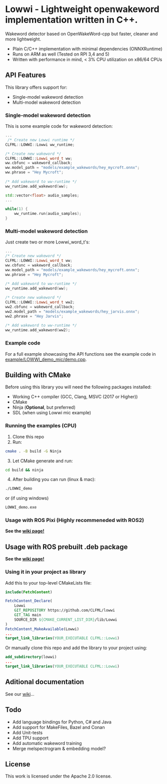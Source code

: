 # Lowwi - Lightweight openwakeword implementation written in C++.
 Wakeword detector based on OpenWakeWord-cpp but faster, cleaner and more lightweight.

- Plain C/C++ implementation with minimal dependencies (ONNXRuntime)
- Runs on ARM as well (Tested on RPI 3,4 and 5)
- Written with performance in mind, < 3% CPU utilization on x86/64 CPUs

## API Features
This library offers support for:
- Single-model wakeword detection
- Multi-model wakeword detection

### Single-model wakeword detection

This is some example code for wakeword detection:

```cpp
...
 /* Create new Lowwi runtime */
CLFML::LOWWI::Lowwi ww_runtime;

/* Create new wakeword */
CLFML::LOWWI::Lowwi_word_t ww;
ww.cbfunc = wakeword_callback;
ww.model_path = "models/example_wakewords/hey_mycroft.onnx";
ww.phrase = "Hey Mycroft";
    
/* Add wakeword to ww-runtime */
ww_runtime.add_wakeword(ww);

std::vector<float> audio_samples;
...

while(1) {
    ww_runtime.run(audio_samples);
}

```


### Multi-model wakeword detection

Just create two or more Lowwi_word_t's:

```cpp
...
/* Create new wakeword */
CLFML::LOWWI::Lowwi_word_t ww;
ww.cbfunc = wakeword_callback;
ww.model_path = "models/example_wakewords/hey_mycroft.onnx";
ww.phrase = "Hey Mycroft";
    
/* Add wakeword to ww-runtime */
ww_runtime.add_wakeword(ww);

/* Create new wakeword */
CLFML::LOWWI::Lowwi_word_t ww2;
ww2.cbfunc = wakeword_callback;
ww2.model_path = "models/example_wakewords/hey_jarvis.onnx";
ww2.phrase = "Hey Jarvis";
    
/* Add wakeword to ww-runtime */
ww_runtime.add_wakeword(ww2);
```

### Example code
For a full example showcasing the API functions see the example code in [example/LOWWI_demo_mic/demo.cpp](example/LOWWI_demo_mic/demo_mic.cpp).

## Building with CMake
Before using this library you will need the following packages installed:

- Working C++ compiler (GCC, Clang, MSVC (2017 or Higher))
- CMake
- Ninja (**Optional**, but preferred)
- SDL (when using Lowwi mic example)

### Running the examples (CPU)
1. Clone this repo
2. Run:
```bash
cmake . -B build -G Ninja
```
3. Let CMake generate and run:
```bash
cd build && ninja
```
4. After building you can run (linux & mac):
```bash
./LOWWI_demo
```
or (if using windows)
```bat
LOWWI_demo.exe
```

### Usage with ROS Pixi (Highly recommeneded with ROS2)
**See the [wiki page!](https://clfml.github.io/lowwi/usage/build_environment/ros2_pixi_build_linux_windows/)**

## Usage with ROS prebuilt .deb package
**See the [wiki page!](https://clfml.github.io/lowwi/usage/build_environment/usage_with_native_linux/)**


### Using it in your project as library
Add this to your top-level CMakeLists file:
```cmake
include(FetchContent)

FetchContent_Declare(
    Lowwi
    GIT_REPOSITORY https://github.com/CLFML/lowwi
    GIT_TAG main
    SOURCE_DIR ${CMAKE_CURRENT_LIST_DIR}/lib/Lowwi
)
FetchContent_MakeAvailable(Lowwi)
...
target_link_libraries(YOUR_EXECUTABLE CLFML::Lowwi)
```
Or manually clone this repo and add the library to your project using:
```cmake
add_subdirectory(lowwi)
...
target_link_libraries(YOUR_EXECUTABLE CLFML::Lowwi)
```


## Aditional documentation
See our [wiki](https://clfml.github.io/lowwi/)...

## Todo
- Add language bindings for Python, C# and Java
- Add support for MakeFiles, Bazel and Conan
- Add Unit-tests 
- Add TPU support
- Add automatic wakeword training
- Merge melspectrogram & embedding model?

## License
This work is licensed under the Apache 2.0 license.
